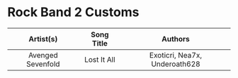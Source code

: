 # Rock Band 2 Customs

| Artist(s) | Song Title | Authors | 
| :-------: | :--------: | :-----: |
| Avenged Sevenfold | Lost It All | Exoticri, Nea7x, Underoath628 |